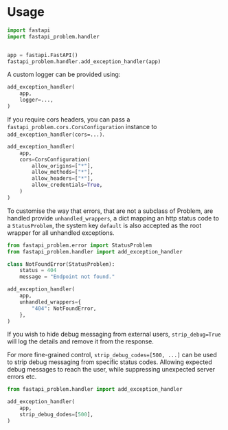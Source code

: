 # Usage

```python
import fastapi
import fastapi_problem.handler


app = fastapi.FastAPI()
fastapi_problem.handler.add_exception_handler(app)
```

A custom logger can be provided using:

```python
add_exception_handler(
    app,
    logger=...,
)
```

If you require cors headers, you can pass a `fastapi_problem.cors.CorsConfiguration`
instance to `add_exception_handler(cors=...)`.

```python
add_exception_handler(
    app,
    cors=CorsConfiguration(
        allow_origins=["*"],
        allow_methods=["*"],
        allow_headers=["*"],
        allow_credentials=True,
    )
)
```

To customise the way that errors, that are not a subclass of Problem, are
handled provide `unhandled_wrappers`, a dict mapping an http status code to
a `StatusProblem`, the system key `default` is also accepted as the root wrapper
for all unhandled exceptions.

```python
from fastapi_problem.error import StatusProblem
from fastapi_problem.handler import add_exception_handler

class NotFoundError(StatusProblem):
    status = 404
    message = "Endpoint not found."

add_exception_handler(
    app,
    unhandled_wrappers={
        "404": NotFoundError,
    },
)
```

If you wish to hide debug messaging from external users, `strip_debug=True`
will log the details and remove it from the response.

For more fine-grained control, `strip_debug_codes=[500, ...]` can be used to
strip debug messaging from specific status codes. Allowing expected debug
messages to reach the user, while suppressing unexpected server errors etc.

```python
from fastapi_problem.handler import add_exception_handler

add_exception_handler(
    app,
    strip_debug_dodes=[500],
)
```

